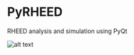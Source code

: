 # PyRHEED
RHEED analysis and simulation using PyQt

![alt text](https://raw.githubusercontent.com/yux1991/pyRHEED/master/Screenshot.JPG)
